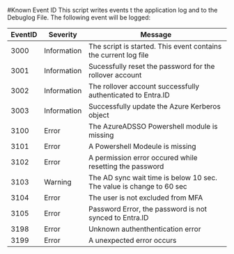 #Known Event ID
This script writes events t the application log and to the Debuglog File. The following event will be logged:

|EventID |Severity|Message|
|---|---|---|
|3000    | Information | The script is started. This event contains the current log file        |
|3001    | Information | Sucessfully reset the password for the rollover account                |
|3002    | Information | The rollover account successfully authenticated to Entra.ID            |
|3003    | Information | Successfully update the Azure Kerberos object                          |
|3100    | Error       | The AzureADSSO Powershell module is missing                            |
|3101    | Error       | A Powershell Modeule is missing                                        |
|3102    | Error       | A permission error occured while resetting the password                |
|3103    | Warning     | The AD sync wait time is below 10 sec. The value is change to 60 sec   |
|3104    | Error       | The user is not excluded from  MFA                                     |
|3105    | Error       | Password Error, the password is not synced to Entra.ID                 |
|3198    | Error       | Unknown authenthentication error                                       |  
|3199    | Error       | A unexpected error occurs                                              |
